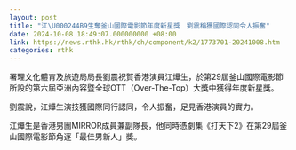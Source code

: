 ```yaml
---
layout: post
title: "江\U000244B9生奪釜山國際電影節年度新星獎　劉震稱獲國際認同令人振奮"
date: 2024-10-08 18:49:07.000000000 +08:00
link: https://news.rthk.hk/rthk/ch/component/k2/1773701-20241008.htm
categories: rthk
---
```


署理文化體育及旅遊局局長劉震祝賀香港演員江𤒹生，於第29屆釜山國際電影節所設的第六屆亞洲內容暨全球OTT（Over-The-Top）大獎中獲得年度新星獎。

劉震說，江𤒹生演技獲國際同行認同，令人振奮，足見香港演員的實力。

江𤒹生是香港男團MIRROR成員兼副隊長，他同時憑劇集《打天下2》在第29屆釜山國際電影節角逐「最佳男新人」獎。

